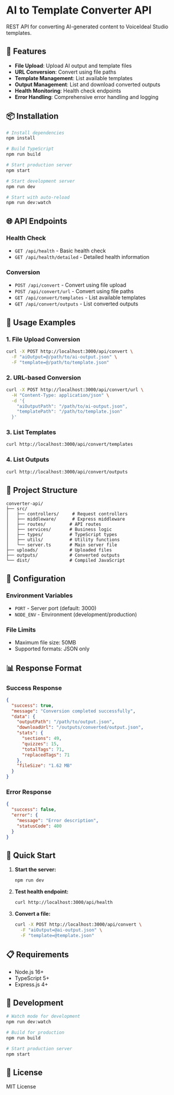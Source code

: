 # AI to Template Converter API

REST API for converting AI-generated content to VoiceIdeal Studio templates.

## 🚀 Features

- **File Upload**: Upload AI output and template files
- **URL Conversion**: Convert using file paths
- **Template Management**: List available templates
- **Output Management**: List and download converted outputs
- **Health Monitoring**: Health check endpoints
- **Error Handling**: Comprehensive error handling and logging

## 📦 Installation

```bash
# Install dependencies
npm install

# Build TypeScript
npm run build

# Start production server
npm start

# Start development server
npm run dev

# Start with auto-reload
npm run dev:watch
```

## 🌐 API Endpoints

### Health Check
- `GET /api/health` - Basic health check
- `GET /api/health/detailed` - Detailed health information

### Conversion
- `POST /api/convert` - Convert using file upload
- `POST /api/convert/url` - Convert using file paths
- `GET /api/convert/templates` - List available templates
- `GET /api/convert/outputs` - List converted outputs

## 📝 Usage Examples

### 1. File Upload Conversion

```bash
curl -X POST http://localhost:3000/api/convert \
  -F "aiOutput=@/path/to/ai-output.json" \
  -F "template=@/path/to/template.json"
```

### 2. URL-based Conversion

```bash
curl -X POST http://localhost:3000/api/convert/url \
  -H "Content-Type: application/json" \
  -d '{
    "aiOutputPath": "/path/to/ai-output.json",
    "templatePath": "/path/to/template.json"
  }'
```

### 3. List Templates

```bash
curl http://localhost:3000/api/convert/templates
```

### 4. List Outputs

```bash
curl http://localhost:3000/api/convert/outputs
```

## 📁 Project Structure

```
converter-api/
├── src/
│   ├── controllers/     # Request controllers
│   ├── middleware/      # Express middleware
│   ├── routes/         # API routes
│   ├── services/       # Business logic
│   ├── types/          # TypeScript types
│   ├── utils/          # Utility functions
│   └── server.ts       # Main server file
├── uploads/            # Uploaded files
├── outputs/            # Converted outputs
└── dist/               # Compiled JavaScript
```

## 🔧 Configuration

### Environment Variables

- `PORT` - Server port (default: 3000)
- `NODE_ENV` - Environment (development/production)

### File Limits

- Maximum file size: 50MB
- Supported formats: JSON only

## 📊 Response Format

### Success Response
```json
{
  "success": true,
  "message": "Conversion completed successfully",
  "data": {
    "outputPath": "/path/to/output.json",
    "downloadUrl": "/outputs/converted/output.json",
    "stats": {
      "sections": 49,
      "quizzes": 15,
      "totalTags": 71,
      "replacedTags": 71
    },
    "fileSize": "1.62 MB"
  }
}
```

### Error Response
```json
{
  "success": false,
  "error": {
    "message": "Error description",
    "statusCode": 400
  }
}
```

## 🚀 Quick Start

1. **Start the server:**
   ```bash
   npm run dev
   ```

2. **Test health endpoint:**
   ```bash
   curl http://localhost:3000/api/health
   ```

3. **Convert a file:**
   ```bash
   curl -X POST http://localhost:3000/api/convert \
     -F "aiOutput=@ai-output.json" \
     -F "template=@template.json"
   ```

## 📋 Requirements

- Node.js 16+
- TypeScript 5+
- Express.js 4+

## 🔄 Development

```bash
# Watch mode for development
npm run dev:watch

# Build for production
npm run build

# Start production server
npm start
```

## 📝 License

MIT License

